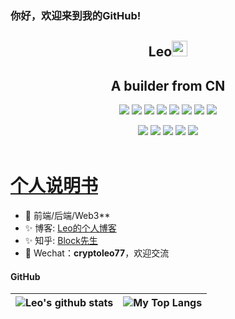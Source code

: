 ### 你好，欢迎来到我的GitHub!

<p align="center">
<h2 height="200px" align="center">Leo<img src="https://cdn.jsdelivr.net/gh/MaleWeb/picture/images/techblog/hi.gif" width="25"></h2>
<h2 align="center">A builder from CN</h3>
</p>

<p align="center">
<div align="center">
  <img src="https://img.shields.io/badge/-JavaScript-f6da1c?style=flat&logo=javascript&logoColor=white">
  <img src="https://img.shields.io/badge/-TypeScript-2b6dbf?style=flat&logo=typescript&logoColor=white">
  <img src="https://img.shields.io/badge/-Vue-46b882?style=flat&logo=vue.js&logoColor=white">
  <img src="https://img.shields.io/badge/-React-00b4ce?style=flat&logo=react&logoColor=white">
  <img src="https://img.shields.io/badge/-Node.js-3C873A?style=flat&logo=Node.js&logoColor=white">
  <img src="https://img.shields.io/badge/-Express-%33A2?style=flat-square&logo=Express">
  <img src="https://img.shields.io/badge/-PHP-black?style=flat&logo=php&logoColor=white">
    <img src="https://img.shields.io/badge/-ThinkPHP-2b6dbf?style=flat&logo=thinkphp5&logoColor=white">
</div>
<p></p>
<div align="center">
  <img src="https://img.shields.io/badge/-Git-ee462c?style=flat&logo=git&logoColor=white">
  <img src="https://img.shields.io/badge/-Nginx-408e43?style=flat&logo=nginx&logoColor=white">
  <img src="https://img.shields.io/badge/-Github-black?style=flat&logo=github">
  <img src="https://img.shields.io/badge/-MySQL-33333D?style=flat&logo=mysql&logoColor=white">
  <img src="https://img.shields.io/badge/-Webpack-%232C3A42?style=flat-square&logo=webpack">
</div>

<br />

# <a href="http://me.xy77.live/">个人说明书</a>

- 🔧 前端/后端/Web3**
- ✨ 博客: [Leo的个人博客](https://xy77.live/)
- ✨ 知乎: [Block先生](https://www.zhihu.com/people/blake-25-47)
- 💬 Wechat：**cryptoleo77**，欢迎交流

#### GitHub
|![Leo's github stats](https://github-readme-stats.vercel.app/api?username=lixiaoyu77&show_icons=true&locale=en&hide_border=true)|![My Top Langs](https://github-readme-stats.vercel.app/api/top-langs/?username=lixiaoyu77&locale=en&hide_border=true&layout=compact)|
|-|-|


